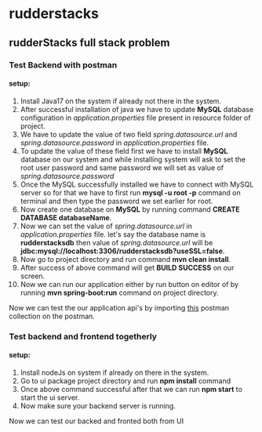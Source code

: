 # rudderstacks
## rudderStacks full stack problem

### Test Backend with postman
#### setup:
1. Install Java17 on the system if already not there in the system.
2. After successful installation of java we have to update **MySQL** database configuration in *application.properties* file present in resource folder of project.
3. We have to update the value of two field *spring.datasource.url* and *spring.datasource.password* in *application.properties* file.
4. To update the value of these field first we have to install **MySQL** database on our system and while installing system will ask to set the root user password and same password we will set as value of *spring.datasource.password*
5. Once the MySQL successfully installed we have to connect with MySQL server so for that we have to first run **mysql -u root -p** command on terminal and then type the password we set earlier for root.
6. Now create one database on **MySQL** by running command **CREATE DATABASE databaseName**.
7. Now we can set the value of *spring.datasource.url* in *application.properties* file. let's say the database name is **rudderstacksdb** then
   value of *spring.datasource.url* will be **jdbc:mysql://localhost:3306/rudderstacksdb?useSSL=false**.
8. Now go to project directory and run command **mvn clean install**.
9. After success of above command will get **BUILD SUCCESS** on our screen.
10. Now we can run our application either by run button on editor of by running **mvn spring-boot:run** command on project directory.

Now we can test the our application api's by importing [this](https://drive.google.com/file/d/19JAuzMBQZJHeOdcet5yRlZXCLgW_DgUo/view?usp=sharing) postman collection on the postman.


### Test backend and frontend togetherly
#### setup:
1. Install nodeJs on system if already on there in the system.
2. Go to ui package project directory and run **npm install** command
3. Once above command successful after that we can run **npm start** to start the ui server.
4. Now make sure your backend server is running.

Now we can test our backed and fronted both from UI
           